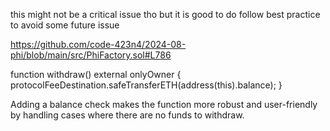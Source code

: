 this might not be a critical issue tho but it is good to do follow best practice to avoid some future issue

https://github.com/code-423n4/2024-08-phi/blob/main/src/PhiFactory.sol#L786

function withdraw() external onlyOwner {
        protocolFeeDestination.safeTransferETH(address(this).balance);
    }

 Adding a balance check makes the function more robust and user-friendly by handling cases where there are no funds to withdraw.
